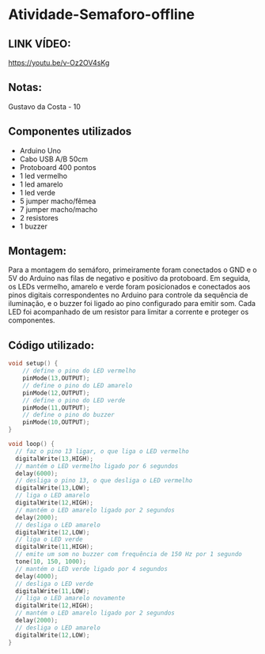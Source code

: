# Atividade-Semaforo-offline

## LINK VÍDEO:
https://youtu.be/v-Oz2OV4sKg

## Notas:
Gustavo da Costa - 10

## Componentes utilizados
- Arduino Uno
- Cabo USB A/B 50cm
- Protoboard 400 pontos
- 1 led vermelho
- 1 led amarelo
- 1 led verde
- 5 jumper macho/fêmea
- 7 jumper macho/macho
- 2 resistores
- 1 buzzer

## Montagem:
Para a montagem do semáforo, primeiramente foram conectados o GND e o 5V do Arduino nas filas de negativo e positivo da protoboard. Em seguida, os LEDs vermelho, amarelo e verde foram posicionados e conectados aos pinos digitais correspondentes no Arduino para controle da sequência de iluminação, e o buzzer foi ligado ao pino configurado para emitir som. Cada LED foi acompanhado de um resistor para limitar a corrente e proteger os componentes.

## Código utilizado:
```cpp
void setup() {  
    // define o pino do LED vermelho
    pinMode(13,OUTPUT);
    // define o pino do LED amarelo
    pinMode(12,OUTPUT);
    // define o pino do LED verde
    pinMode(11,OUTPUT);
    // define o pino do buzzer
    pinMode(10,OUTPUT);
}

void loop() {
  // faz o pino 13 ligar, o que liga o LED vermelho
  digitalWrite(13,HIGH);
  // mantém o LED vermelho ligado por 6 segundos
  delay(6000);
  // desliga o pino 13, o que desliga o LED vermelho
  digitalWrite(13,LOW);
  // liga o LED amarelo
  digitalWrite(12,HIGH);
  // mantém o LED amarelo ligado por 2 segundos
  delay(2000);
  // desliga o LED amarelo
  digitalWrite(12,LOW);
  // liga o LED verde
  digitalWrite(11,HIGH);
  // emite um som no buzzer com frequência de 150 Hz por 1 segundo
  tone(10, 150, 1000);
  // mantém o LED verde ligado por 4 segundos
  delay(4000);
  // desliga o LED verde
  digitalWrite(11,LOW);
  // liga o LED amarelo novamente
  digitalWrite(12,HIGH);
  // mantém o LED amarelo ligado por 2 segundos
  delay(2000);
  // desliga o LED amarelo
  digitalWrite(12,LOW);  
}

